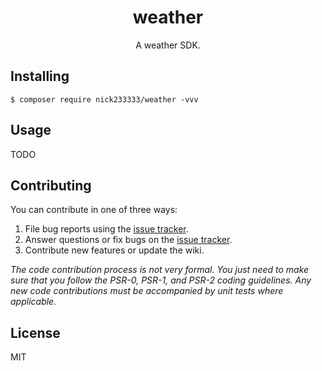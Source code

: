 <h1 align="center"> weather </h1>

<p align="center"> A weather SDK.</p>


## Installing

```shell
$ composer require nick233333/weather -vvv
```

## Usage

TODO

## Contributing

You can contribute in one of three ways:

1. File bug reports using the [issue tracker](https://github.com/nick233333/weather/issues).
2. Answer questions or fix bugs on the [issue tracker](https://github.com/nick233333/weather/issues).
3. Contribute new features or update the wiki.

_The code contribution process is not very formal. You just need to make sure that you follow the PSR-0, PSR-1, and PSR-2 coding guidelines. Any new code contributions must be accompanied by unit tests where applicable._

## License

MIT